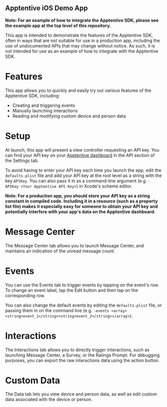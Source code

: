 Apptentive iOS Demo App
-----------------------

**Note: For an example of how to integrate the Apptentive SDK, please see the example app at the top level of this repository.**

This app is intended to demonstrate the features of the Apptentive SDK, often in ways that are not suitable for use in a production app, including the use of undocumented APIs that may change without notice. As such, it is not intended for use as an example of how to integrate with the Apptentive SDK. 

Features
========

This app allows you to quickly and easily try out various features of the Apptentive SDK, including:

- Creating and triggering events
- Manually launching interactions
- Reading and modifying custom device and person data

Setup
=====

At launch, this app will present a view controller requesting an API key. You can find your API key on your [Apptentive dashboard](https://be.apptentive.com/apps/current/settings/api) in the API section of the Settings tab. 

To avoid having to enter your API key each time you launch the app, edit the `defaults.plist` file and add your API key at the root level as a string with the key `APIKey`. You can also pass it in as a command-line argument (e.g. `-APIKey <Your Apptentive API Key>`) in Xcode's scheme editor. 

**Note: For a production app, you should store your API key as a string constant in compiled code. Including it in a resource (such as a property list file) makes it especially easy for someone to obtain your API key and potentially interfere with your app's data on the Apptentive dashboard.** 

Message Center
==============

The Message Center tab allows you to launch Message Center, and maintains an indication of the unread message count. 

Events
======

You can use the Events tab to trigger events by tapping on the event's row. To change an event label, tap the Edit button and then tap on the corresponding row. 

You can also change the default events by editing the `defaults.plist` file, or passing them in on the command line (e.g. `-events <array><string>event_1</string><string>event_2</string></array>`). 

Interactions
===========

The Interactions tab allows you to directly trigger interactions, such as launching Message Center, a Survey, or the Ratings Prompt. For debugging purposes, you can export the raw interactions data using the action button. 

Custom Data
===========

The Data tab lets you view device and person data, as well as edit custom data associated with the device or person. 
